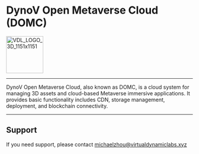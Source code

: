 # DynoV Open Metaverse Cloud (DOMC)

<img width="100" alt="VDL_LOGO_3D_1151x1151" src="https://user-images.githubusercontent.com/11894684/191453790-0f2f5413-0928-4b2f-bd4b-e30af68705d5.png">

---------------------

DynoV Open Metaverse Cloud, also known as DOMC, is a cloud system for managing 3D assets and 
cloud-based Metaverse immersive applications. It provides basic functionality includes CDN, 
storage management, deployment, and blockchain connectivity.

---------------------

## Support

If you need support, please contact michaelzhou@virtualdynamiclabs.xyz

